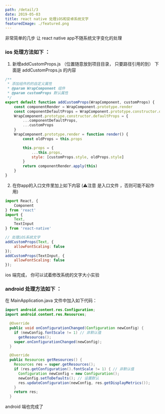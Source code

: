 ```yaml
---
path: /detail/3
date: 2019-05-03
title: react native 处理iOS和安卓系统文字
featuredImage: ./featured.png
---
```


非常简单的几步 让 react native app不随系统文字变化的处理

### ios 处理方法如下 ：

 1. 新增addCustomProps.js （位置随意放到项目目录， 只要路径引用的到）
下面是 addCustomProps.js  的内容

```js
/**
 * 添加组件的的自定义属性
 * @param WrapComponent 组件
 * @param customProps 默认属性
 */
export default function addCustomProps(WrapComponent, customProps) {
    const componentRender = WrapComponent.prototype.render
    const componentDefaultProps = WrapComponent.prototype.constructor.defaultProps
    WrapComponent.prototype.constructor.defaultProps = {
        ...componentDefaultProps,
        ...customProps
    }
    WrapComponent.prototype.render = function render() {
        const oldProps = this.props

        this.props = {
            ...this.props,
            style: [customProps.style, oldProps.style]
        }
        return componentRender.apply(this)
    }
}
```

2. 在你app的入口文件里加上如下内容 (⚠️注意 是入口文件 ，否则可能不起作用)

```js
import React, {
    Component
} from 'react'
import {
    Text,
    TextInput
} from 'react-native'

// 处理iOS系统文字
addCustomProps(Text, {
    allowFontScaling: false
});
addCustomProps(TextInput, {
    allowFontScaling: false
});
```

ios 端完成， 你可以试着修改系统的文字大小实验

### android 处理方法如下 ：

在 MainApplication.java 文件中加入如下代码：

```java
import android.content.res.Configuration;
import android.content.res.Resources;

  @Override
  public void onConfigurationChanged(Configuration newConfig) {
    if (newConfig.fontScale != 1) // 非默认值
      getResources();
    super.onConfigurationChanged(newConfig);
  }

  @Override
  public Resources getResources() {
    Resources res = super.getResources();
    if (res.getConfiguration().fontScale != 1) { // 非默认值
      Configuration newConfig = new Configuration();
      newConfig.setToDefaults(); // 设置默认
      res.updateConfiguration(newConfig, res.getDisplayMetrics());
    }
    return res;
  }
```

android 端也完成了

